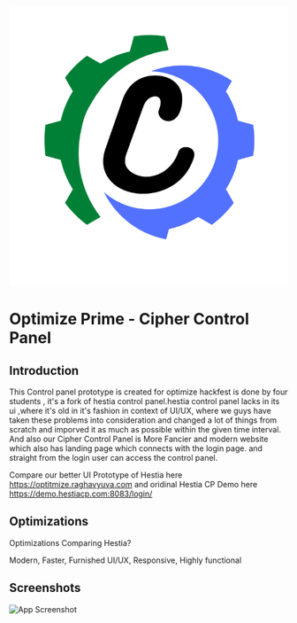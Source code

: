 
![Logo](https://raw.githubusercontent.com/raghavyuva/optimize-prime/d382d055eab232d57c5167680740fdc7b543b7f8/logo.svg)


# Optimize Prime - Cipher Control Panel



## Introduction 
This Control panel prototype is created for optimize hackfest is done by four students ,
it's a fork of hestia control panel.hestia control panel lacks in its ui ,where it's old in it's fashion in context of UI/UX,
where we guys have taken these problems into consideration and changed a lot of things from scratch and imporved it as much as possible within the given time interval.
And also our Cipher Control Panel is More Fancier and modern website which also has landing page which connects with the login page.
and straight from the login user can access the control panel.

Compare our better UI Prototype of Hestia here https://optitmize.raghavyuva.com and oridinal Hestia CP Demo here https://demo.hestiacp.com:8083/login/

## Optimizations

Optimizations Comparing Hestia? 

Modern,
Faster,
Furnished UI/UX,
Responsive,
Highly functional



## Screenshots

![App Screenshot](https://storage.cloudconvert.com/tasks/49ab2b82-cca9-433c-9f37-86d8b169fbfd/optimize.raghavyuva.com.png?AWSAccessKeyId=cloudconvert-production&Expires=1638085860&Signature=OlM0RSGS%2FB9XEmJCxu8zq%2Ba7IrY%3D&response-content-disposition=inline%3B%20filename%3D%22optimize.raghavyuva.com.png%22&response-content-type=image%2Fpng)


